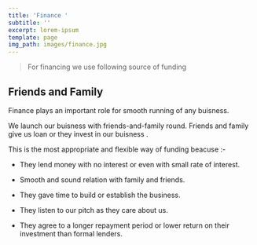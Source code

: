 ```yaml
---
title: 'Finance '
subtitle: ''
excerpt: lorem-ipsum
template: page
img_path: images/finance.jpg
---
```

> For financing we use following source of funding

## Friends and Family


Finance plays an important role for smooth running of any buisness.

We launch our buisness with friends-and-family round. Friends and family give us loan or they invest in our buisness .

This is the most appropriate and flexible way of funding beacuse :- 

* They lend money with no interest or even with small rate of interest.

* Smooth and sound relation with family and friends.

* They gave time to build or establish the business.

* They listen to our pitch as they care about us.

* They agree to a longer repayment period or lower return on their investment than formal lenders.